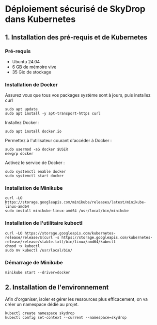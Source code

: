 # Déploiement sécurisé de SkyDrop dans Kubernetes

## 1. Installation des pré-requis et de Kubernetes

### Pré-requis

- Ubuntu 24.04
- 6 GB de mémoire vive
- 35 Gio de stockage

### Installation de Docker

Assurez vous que tous vos packages système sont à jours, puis installez curl

```shell
sudo apt update
sudo apt install -y apt-transport-https curl
```

Installez Docker :

```shell
sudo apt install docker.io
```

Permettez à l'utilisateur courant d'accéder à Docker :

```shell
sudo usermod -aG docker $USER
newgrp docker
```

Activez le service de Docker :

```shell
sudo systemctl enable docker
sudo systemctl start docker
```

### Installation de Minikube

```shell
curl -LO https://storage.googleapis.com/minikube/releases/latest/minikube-linux-amd64
sudo install minikube-linux-amd64 /usr/local/bin/minikube
```

### Installation de l'utilitaire kubectl

```shell
curl -LO https://storage.googleapis.com/kubernetes-release/release/$(curl -s https://storage.googleapis.com/kubernetes-release/release/stable.txt)/bin/linux/amd64/kubectl
chmod +x kubectl
sudo mv kubectl /usr/local/bin/
```

### Démarrage de Minikube

```shell
minikube start --driver=docker
```

## 2. Installation de l'environnement

Afin d'organiser, isoler et gérer les ressources plus efficacement, on va créer un namespace dédié au projet.

```shell
kubectl create namespace skydrop
kubectl config set-context --current --namespace=skydrop
```